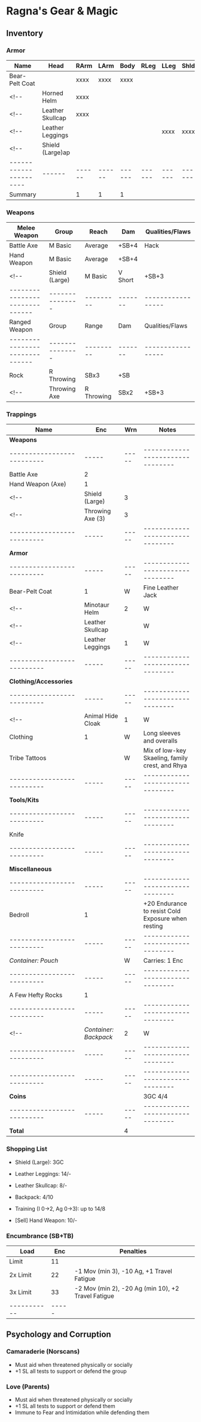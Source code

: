 # Ragna's Gear & Magic
## Inventory
### Armor
| Name                 | Head | RArm | LArm | Body | RLeg | LLeg | Shld | AP | Qualities/Flaws
|----------------------|------|------|------|------|------|------|------|----|-----------------
| Bear-Pelt Coat       |      | xxxx | xxxx | xxxx |      |      |      |  1 | 
<!-- | Horned Helm          | xxxx |      |      |      |      |      |      |  2 | Fear 1, Partial, Ugly -->
<!-- | Leather Skullcap     | xxxx |      |      |      |      |      |      |  1 | Partial -->
<!-- | Leather Leggings     |      |      |      |      | xxxx | xxxx |      |  1 | -->
<!-- | Shield (Large)ap     |      |      |      |      |      |      | xxxx |  3 | Shield 3, Defensive, Undamaging -->
|----------------------|------|------|------|------|------|------|------|----|-----------------
| Summary              |      |    1 |    1 |    1 |      |      |      |

### Weapons
| Melee Weapon                 | Group         | Reach   | Dam   | Qualities/Flaws
|------------------------------|---------------|---------|-------|-----------------
| Battle Axe                   | M Basic       | Average | +SB+4 | Hack
| Hand Weapon                  | M Basic       | Average | +SB+4 |
<!-- | Shield (Large)               | M Basic       | V Short | +SB+3 | Shield 3, Defensive, Undamaging -->
|------------------------------|---------------|---------|-------|-----------------
| Ranged Weapon                | Group         | Range   | Dam   | Qualities/Flaws
|------------------------------|---------------|---------|-------|-----------------
| Rock                         | R Throwing    | SBx3    | +SB   |
<!-- | Throwing Axe                 | R Throwing    | SBx2    | +SB+3 | Hack -->

### Trappings
| Name                     | Enc | Wrn | Notes
|--------------------------|-----|-----|--------------------------------
| **Weapons**              |     |     |
|--------------------------|-----|-----|--------------------------------
| Battle Axe               |   2 |     |
| Hand Weapon (Axe)        |   1 |     |
<!-- | Shield (Large)           |   3 |     | -->
<!-- | Throwing Axe (3)         |   3 |     | -->
|--------------------------|-----|-----|--------------------------------
| **Armor**                |     |     |
|--------------------------|-----|-----|--------------------------------
| Bear-Pelt Coat           |   1 |   W | Fine Leather Jack
<!-- | Minotaur Helm            |   2 |   W | -->
<!-- | Leather Skullcap         |     |   W | Partial -->
<!-- | Leather Leggings         |   1 |   W | -->
|--------------------------|-----|-----|--------------------------------
| **Clothing/Accessories** |     |     |
|--------------------------|-----|-----|--------------------------------
<!-- | Animal Hide Cloak        |   1 |   W | -->
| Clothing                 |   1 |   W | Long sleeves and overalls
| Tribe Tattoos            |     |   W | Mix of low-key Skaeling, family crest, and Rhya
|--------------------------|-----|-----|--------------------------------
| **Tools/Kits**           |     |     |
|--------------------------|-----|-----|--------------------------------
| Knife                    |     |     |
|--------------------------|-----|-----|--------------------------------
| **Miscellaneous**        |     |     |
|--------------------------|-----|-----|--------------------------------
| Bedroll                  |   1 |     | +20 Endurance to resist Cold Exposure when resting
|--------------------------|-----|-----|--------------------------------
| *Container: Pouch*       |     |   W | Carries: 1 Enc
|--------------------------|-----|-----|--------------------------------
| A Few Hefty Rocks        |   1 |     |
|--------------------------|-----|-----|--------------------------------
<!-- | *Container: Backpack*    |   2 |   W | Carries: 4 Enc -->
|--------------------------|-----|-----|--------------------------------
|--------------------------|-----|-----|--------------------------------
| **Coins**                |     |     | 3GC 4/4
|--------------------------|-----|-----|--------------------------------
| **Total**                |     |   4 |

### Shopping List
- Shield (Large): 3GC
- Leather Leggings: 14/-
- Leather Skullcap: 8/-
- Backpack: 4/10
- Training (I 0->2, Ag 0->3): up to 14/8

- [Sell] Hand Weapon: 10/-

### Encumbrance (SB+TB)
| Load      | Enc | Penalties
|-----------|-----|------------
| Limit     |  11 |
| 2x Limit  |  22 | -1 Mov (min 3), -10 Ag, +1 Travel Fatigue
| 3x Limit  |  33 | -2 Mov (min 2), -20 Ag (min 10), +2 Travel Fatigue
|-----------|-----|

## Psychology and Corruption
### Camaraderie (Norscans)
- Must aid when threatened physically or socially
- +1 SL all tests to support or defend the group

### Love (Parents)
- Must aid when threatened physically or socially
- +1 SL all tests to support or defend them
- Immune to Fear and Intimidation while defending them
